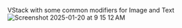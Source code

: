 VStack with some common modifiers for Image and Text
![Screenshot 2025-01-20 at 9 15 12 AM](https://github.com/user-attachments/assets/c2f8d76a-c7e0-406a-9fdc-b3ab1962f772)
